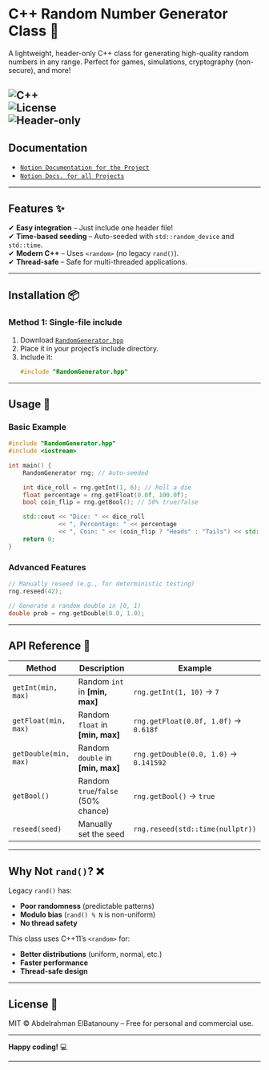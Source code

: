 # **C++ Random Number Generator Class** 🎲  

A lightweight, header-only C++ class for generating high-quality random numbers in any range. Perfect for games, simulations, cryptography (non-secure), and more!  

![C++](https://img.shields.io/badge/C++-17%2F20-blue?logo=cplusplus)  
![License](https://img.shields.io/badge/License-MIT-green)  
![Header-only](https://img.shields.io/badge/Header--only-Yes-brightgreen)  
---

## **Documentation**  
- [`Notion Documentation for the Project`](https://www.notion.so/RandomGenerator-hpp-Documentation-1f8da1083c448006be69f93bbc596219?pvs=25)
- [`Notion Docs. for all Projects`](https://www.notion.so/Batanouny-Codes-1f8da1083c4480e1b5e7c6632b54b259)
---

## **Features** ✨  
✔ **Easy integration** – Just include one header file!  
✔ **Time-based seeding** – Auto-seeded with `std::random_device` and `std::time`.  
✔ **Modern C++** – Uses `<random>` (no legacy `rand()`).  
✔ **Thread-safe** – Safe for multi-threaded applications.  

---

## **Installation** 📦  

### **Method 1: Single-file include**  
1. Download [`RandomGenerator.hpp`](RandomGenerator.hpp)  
2. Place it in your project’s include directory.  
3. Include it:  
   ```cpp
   #include "RandomGenerator.hpp"
   ```
---

## **Usage** 🚀  

### **Basic Example**  
```cpp
#include "RandomGenerator.hpp"
#include <iostream>

int main() {
    RandomGenerator rng; // Auto-seeded

    int dice_roll = rng.getInt(1, 6); // Roll a die
    float percentage = rng.getFloat(0.0f, 100.0f); 
    bool coin_flip = rng.getBool(); // 50% true/false

    std::cout << "Dice: " << dice_roll 
              << ", Percentage: " << percentage
              << ", Coin: " << (coin_flip ? "Heads" : "Tails") << std::endl;
    return 0;
}
```

### **Advanced Features**  
```cpp
// Manually reseed (e.g., for deterministic testing)
rng.reseed(42); 

// Generate a random double in [0, 1)
double prob = rng.getDouble(0.0, 1.0); 
```

---

## **API Reference** 📖  

| Method | Description | Example |
|--------|------------|---------|
| `getInt(min, max)` | Random `int` in **[min, max]** | `rng.getInt(1, 10)` → `7` |
| `getFloat(min, max)` | Random `float` in **[min, max]** | `rng.getFloat(0.0f, 1.0f)` → `0.618f` |
| `getDouble(min, max)` | Random `double` in **[min, max]** | `rng.getDouble(0.0, 1.0)` → `0.141592` |
| `getBool()` | Random `true`/`false` (50% chance) | `rng.getBool()` → `true` |
| `reseed(seed)` | Manually set the seed | `rng.reseed(std::time(nullptr))` |

---

## **Why Not `rand()`?** ❌  
Legacy `rand()` has:  
- **Poor randomness** (predictable patterns)  
- **Modulo bias** (`rand() % N` is non-uniform)  
- **No thread safety**  

This class uses C++11’s `<random>` for:  
- **Better distributions** (uniform, normal, etc.)  
- **Faster performance**  
- **Thread-safe design**  

---

## **License** 📜  
MIT © Abdelrahman ElBatanouny – Free for personal and commercial use.  

---

**Happy coding!** 💻  

--- 
